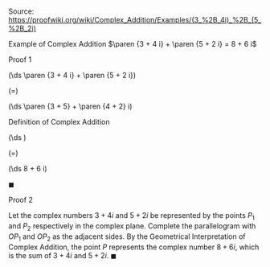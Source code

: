# 

Source: https://proofwiki.org/wiki/Complex_Addition/Examples/(3_%2B_4i)_%2B_(5_%2B_2i)

Example of Complex Addition
$\paren {3 + 4 i} + \paren {5 + 2 i} = 8 + 6 i$


Proof 1













\(\ds \paren {3 + 4 i} + \paren {5 + 2 i}\)

\(=\)







\(\ds \paren {3 + 5} + \paren {4 + 2} i\)





Definition of Complex Addition














\(\ds \)

\(=\)







\(\ds 8 + 6 i\)









$\blacksquare$


Proof 2

Let the complex numbers $3 + 4 i$ and $5 + 2 i$ be represented by the points $P_1$ and $P_2$ respectively in the complex plane.
Complete the parallelogram with $OP_1$ and $OP_2$ as the adjacent sides.
By the Geometrical Interpretation of Complex Addition, the point $P$ represents the complex number $8 + 6 i$, which is the sum of $3 + 4 i$ and $5 + 2 i$.
$\blacksquare$





